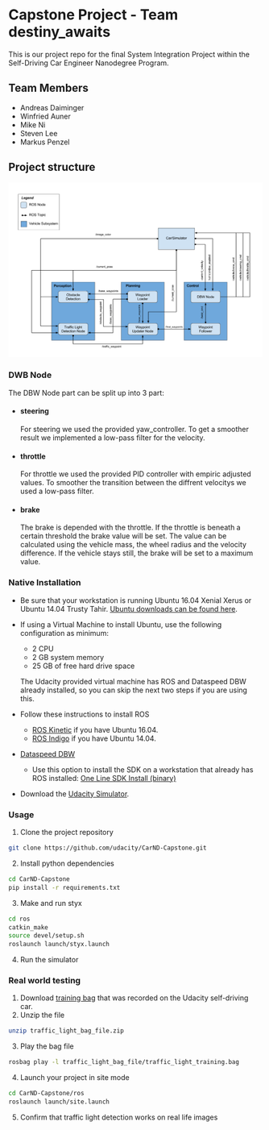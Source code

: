 
# Capstone Project - Team destiny_awaits 

This is our project repo for the final System Integration Project within the Self-Driving Car Engineer Nanodegree Program.

## Team Members

 * Andreas Daiminger    
 * Winfried Auner       
 * Mike Ni              
 * Steven Lee           
 * Markus Penzel

## Project structure

![](imgs/final-project-ros-graph-v2.png)

### DWB Node

The DBW Node part can be split up into 3 part:

 * #### steering

   For steering we used the provided yaw_controller. To get a smoother result we implemented a low-pass filter for the velocity.

 * #### throttle

   For throttle we used the provided PID controller with empiric adjusted values. To smoother the transition between the diffrent        velocitys we used a low-pass filter.

 * #### brake

   The brake is depended with the throttle. If the throttle is beneath a certain threshold the brake value will be set. The value can be calculated using the vehicle mass, the wheel radius and the velocity difference. If the vehicle stays still, the brake will be set to a maximum value.


### Native Installation

* Be sure that your workstation is running Ubuntu 16.04 Xenial Xerus or Ubuntu 14.04 Trusty Tahir. [Ubuntu downloads can be found here](https://www.ubuntu.com/download/desktop).
* If using a Virtual Machine to install Ubuntu, use the following configuration as minimum:
  * 2 CPU
  * 2 GB system memory
  * 25 GB of free hard drive space

  The Udacity provided virtual machine has ROS and Dataspeed DBW already installed, so you can skip the next two steps if you are using this.

* Follow these instructions to install ROS
  * [ROS Kinetic](http://wiki.ros.org/kinetic/Installation/Ubuntu) if you have Ubuntu 16.04.
  * [ROS Indigo](http://wiki.ros.org/indigo/Installation/Ubuntu) if you have Ubuntu 14.04.
* [Dataspeed DBW](https://bitbucket.org/DataspeedInc/dbw_mkz_ros)
  * Use this option to install the SDK on a workstation that already has ROS installed: [One Line SDK Install (binary)](https://bitbucket.org/DataspeedInc/dbw_mkz_ros/src/81e63fcc335d7b64139d7482017d6a97b405e250/ROS_SETUP.md?fileviewer=file-view-default)
* Download the [Udacity Simulator](https://github.com/udacity/CarND-Capstone/releases).





### Usage

1. Clone the project repository
```bash
git clone https://github.com/udacity/CarND-Capstone.git
```

2. Install python dependencies
```bash
cd CarND-Capstone
pip install -r requirements.txt
```
3. Make and run styx
```bash
cd ros
catkin_make
source devel/setup.sh
roslaunch launch/styx.launch
```
4. Run the simulator

### Real world testing
1. Download [training bag](https://s3-us-west-1.amazonaws.com/udacity-selfdrivingcar/traffic_light_bag_file.zip) that was recorded on the Udacity self-driving car.
2. Unzip the file
```bash
unzip traffic_light_bag_file.zip
```
3. Play the bag file
```bash
rosbag play -l traffic_light_bag_file/traffic_light_training.bag
```
4. Launch your project in site mode
```bash
cd CarND-Capstone/ros
roslaunch launch/site.launch
```
5. Confirm that traffic light detection works on real life images

